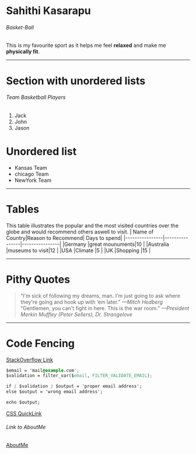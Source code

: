 # Sahithi Kasarapu
###### Basket-Ball

This is my favourite sport as it helps me feel **relaxed** and make me **physically fit**.

---

# Section with unordered lists
###### Team Basketball Players
1. Jack
2. John
3. Jason

# Unordered list
* Kansas Team
* chicago Team
* NewYork Team

---
# Tables
This table illustrates the popular and the most visited countries over the globe and would recommend others aswell to visit.
| Name of Country|Reason to Recommend| Days to spend|
|----------------|----------------|----------------|
|Germany         |great mounuments|10              |
|Australia       |museums to visit|12              |
|USA             |Climate         |5               |
|UK              |Shopping        |15              |

---
# Pithy Quotes
>“I'm sick of following my dreams, man. I'm just going to ask where they're going and hook up with ’em later."
 *—Mitch Hedberg*
>“Gentlemen, you can't fight in here. This is the war room.”
 *—President Merkin Muffley (Peter Sellers), Dr. Strangelove*

 ---
# Code Fencing
 [StackOverflow Link](https://stackoverflow.com/questions/46155/how-can-i-validate-an-email-address-in-javascript)

 ``` css
 $email = 'mail@example.com';
$validation = filter_var($email, FILTER_VALIDATE_EMAIL);

if ( $validation ) $output = 'proper email address';
else $output = 'wrong email address';

echo $output;
```
[CSS QuickLink](https://css-tricks.com/snippets/php/email-address-validation/)

###### Link to AboutMe

[AboutMe](AboutMe.md)